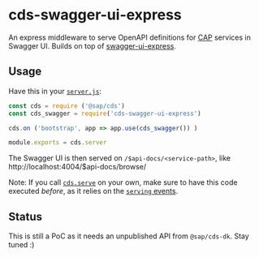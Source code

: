 # cds-swagger-ui-express

An express middleware to serve OpenAPI definitions for [CAP](https://cap.cloud.sap) services in Swagger UI.
Builds on top of [swagger-ui-express](https://www.npmjs.com/package/swagger-ui-express).

## Usage

Have this in your [`server.js`](https://cap.cloud.sap/docs/node.js/cds-server#custom-server-js):

```js
const cds = require ('@sap/cds')
const cds_swagger = require('cds-swagger-ui-express')

cds.on ('bootstrap', app => app.use(cds_swagger()) )

module.exports = cds.server
```

The Swagger UI is then served on `/$api-docs/<service-path>`, like http://localhost:4004/$api-docs/browse/

Note: If you call [`cds.serve`](https://cap.cloud.sap/docs/node.js/cds-serve#cds-serve) on your own, make sure to have this code executed _before_, as it relies on the [`serving` events](https://cap.cloud.sap/docs/node.js/cds-server#cdson--serving-service).

## Status

This is still a PoC as it needs an unpublished API from `@sap/cds-dk`.  Stay tuned :)
